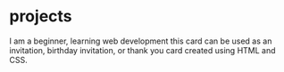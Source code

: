 # projects
I am a beginner, learning web development
this card can be used as an invitation, birthday invitation, or thank you card created using HTML and CSS.
